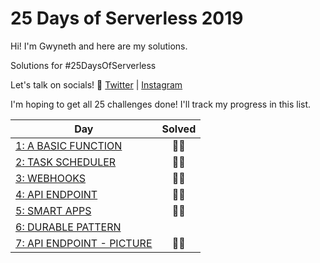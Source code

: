 # 25 Days of Serverless 2019

Hi! I'm Gwyneth and here are my solutions.

Solutions for #25DaysOfServerless

Let's talk on socials! 🤖
[Twitter](https://twitter.com/madebygps) |
[Instagram](https://www.instagram.com/madebygps)


I'm hoping to get all 25 challenges done! I'll track my progress in this list.

| Day  | Solved |
|---|:---:|
| [1: A BASIC FUNCTION](https://github.com/madebygps/25-days-of-serverless-2019/tree/master/day_01)| 👍🏽| 
| [2: TASK SCHEDULER](https://github.com/madebygps/25-days-of-serverless-2019/tree/master/day_02)| 👍🏽|
| [3: WEBHOOKS](https://github.com/madebygps/25-days-of-serverless-2019/tree/master/day_03)| 👍🏽| 
| [4: API ENDPOINT](https://github.com/madebygps/25-days-of-serverless-2019/tree/master/day_04)| 👍🏽|
| [5: SMART APPS](https://github.com/madebygps/25-days-of-serverless-2019/tree/master/day_05)| 👍🏽|
| [6: DURABLE PATTERN](https://github.com/madebygps/25-days-of-serverless-2019/tree/master/day_06)| |
| [7: API ENDPOINT - PICTURE](https://github.com/madebygps/25-days-of-serverless-2019/tree/master/day_07)| 👍🏽|

